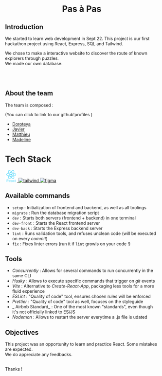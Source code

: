 <h1 align="center">Pas à Pas</h1>


<h2>Introduction</h2>
<p>We started to learn web development in Sept 22. This project is our first hackathon project using React, Express, SQL and Tailwind.<br/>

We chose to make a interactive website to discover the route of known explorers through puzzles.
<br/>
We made our own database.<br/>
</p>
<br/>
<br/>
<h2>About the team</h2>
<p>The team is composed :</p>
<p>(You can click to link to our github'profiles )</p>
<ul>
<li><a href='https://github.com/DDOroteya'>Doroteya</a></li>
<li><a href='https://github.com/jvrlpzd'>Javier</a></li>
<li><a href='https://github.com/Dindonix'>Matthieu</a></li>
<li><a href='https://github.com/MaddieThms'>Madeline</a></li>
</ul>

<h1 href='#'>Tech Stack</h1>
<a href="https://reactjs.org/" target="_blank" rel="noreferrer"> <img src="https://raw.githubusercontent.com/devicons/devicon/master/icons/react/react-original-wordmark.svg" alt="react" width="40" height="40"/> </a> 
  <a href="https://tailwindcss.com/" target="_blank" rel="noreferrer"> <img src="https://upload.wikimedia.org/wikipedia/commons/thumb/d/d5/Tailwind_CSS_Logo.svg/2048px-Tailwind_CSS_Logo.svg.png" alt="tailwind" width="40" height="40"/> </a> 
<a href="https://www.figma.com/" target="_blank" rel="noreferrer"> <img src="https://www.vectorlogo.zone/logos/figma/figma-icon.svg" alt="figma" width="40" height="40"/> </a>  </p>


<h2>Available commands</h2>

- `setup` : Initialization of frontend and backend, as well as all toolings
- `migrate` : Run the database migration script
- `dev` : Starts both servers (frontend + backend) in one terminal
- `dev-front` : Starts the React frontend server
- `dev-back` : Starts the Express backend server
- `lint` : Runs validation tools, and refuses unclean code (will be executed on every _commit_)
- `fix` : Fixes linter errors (run it if `lint` growls on your code !)


<h2>Tools</h2>

- _Concurrently_ : Allows for several commands to run concurrently in the same CLI
- _Husky_ : Allows to execute specific commands that trigger on _git_ events
- _Vite_ : Alternative to _Create-React-App_, packaging less tools for a more fluid experience
- _ESLint_ : "Quality of code" tool, ensures chosen rules will be enforced
- _Prettier_ : "Quality of code" tool as well, focuses on the styleguide
- _ Airbnb Standard_ : One of the most known "standards", even though it's not officially linked to ES/JS
- _Nodemon_ : Allows to restart the server everytime a .js file is udated

<h2>Objectives</h2>
<p>This project was an opportunity to learn and practice React. Some mistakes are expected.
<br/> We do appreciate any feedbacks.</p>
<br/> Thanks ! </p>



